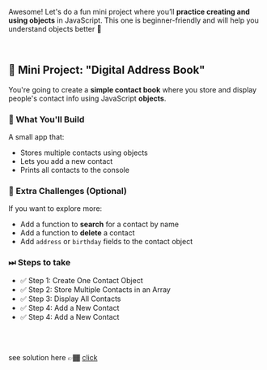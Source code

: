 Awesome! Let's do a fun mini project where you’ll **practice creating and using objects** in JavaScript. This one is beginner-friendly and will help you understand objects better 💪

<br>

## 🎯 Mini Project: **"Digital Address Book"**

You're going to create a **simple contact book** where you store and display people's contact info using JavaScript **objects**.



### 🔧 What You'll Build

A small app that:

- Stores multiple contacts using objects
- Lets you add a new contact
- Prints all contacts to the console



### 🧠 Extra Challenges (Optional)

If you want to explore more:

- Add a function to **search** for a contact by name
- Add a function to **delete** a contact
- Add `address` or `birthday` fields to the contact object



### ⏭ Steps to take

- ✅ Step 1: Create One Contact Object
- ✅ Step 2: Store Multiple Contacts in an Array
- ✅ Step 3: Display All Contacts
- ✅ Step 4: Add a New Contact
- ✅ Step 4: Add a New Contact
  
<br>
<br>


see solution here 👉🏾 [click](./object_solution.md)